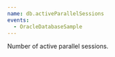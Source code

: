 ```yaml
---
name: db.activeParallelSessions
events:
  - OracleDatabaseSample
---
```


Number of active parallel sessions.
